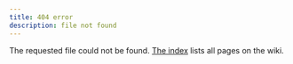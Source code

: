 ```yaml
---
title: 404 error
description: file not found
---
```

The requested file could not be found.
[The index](/) lists all pages on the wiki.